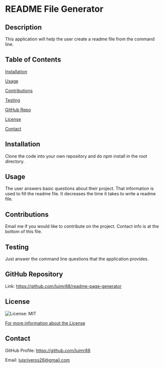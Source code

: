 # README File Generator
  ## Description
  This application will help the user create a readme file from the command line.

  ## Table of Contents
  [Installation](#installation)

  [Usage](#usage)

  [Contributions](#contributions)

  [Testing](#testing)
  
  

  [GitHub Repo](#github-repository)

  [License](#license)

  [Contact](#contact)

  ## Installation
  Clone the code into your own repository and do npm install in the root directory.

  ## Usage
  The user answers basic questions about their project. That information is used to fill the readme file. It decreases the time it takes to write a readme file.

  ## Contributions
  Email me if you would like to contribute on the project. Contact info is at the bottom of this file.

  ## Testing
  Just answer the command line questions that the application provides.

  

  ## GitHub Repository
  Link: https://github.com/luimr88/readme-page-generator

  ## License
  ![License: MIT](https://img.shields.io/badge/License-MIT-success)

  [For more information about the License](https://opensource.org/licenses/MIT)

  ## Contact
  GitHub Profile: https://github.com/luimr88

  Email: luisriveros26@gmail.com
